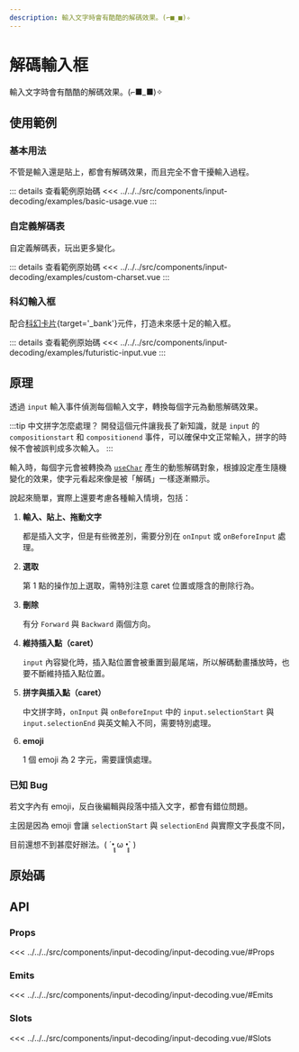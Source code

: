 ```yaml
---
description: 輸入文字時會有酷酷的解碼效果。(⌐■_■)✧
---
```


<script setup>
import SourceLinkList from '../../../src/components/source-link-list.vue'

import BasicUsage from '../../../src/components/input-decoding/examples/basic-usage.vue'
import CustomCharset from '../../../src/components/input-decoding/examples/custom-charset.vue'
import FuturisticInput from '../../../src/components/input-decoding/examples/futuristic-input.vue'
</script>

# 解碼輸入框 <Badge type="info" text="input" />

輸入文字時會有酷酷的解碼效果。(⌐■_■)✧

## 使用範例

### 基本用法

不管是輸入還是貼上，都會有解碼效果，而且完全不會干擾輸入過程。

<basic-usage/>

::: details 查看範例原始碼
<<< ../../../src/components/input-decoding/examples/basic-usage.vue
:::

### 自定義解碼表

自定義解碼表，玩出更多變化。

<custom-charset/>

::: details 查看範例原始碼
<<< ../../../src/components/input-decoding/examples/custom-charset.vue
:::

### 科幻輸入框

配合[科幻卡片](/components/card-futuristic/){target='_bank'}元件，打造未來感十足的輸入框。

<futuristic-input/>

::: details 查看範例原始碼
<<< ../../../src/components/input-decoding/examples/futuristic-input.vue
:::

## 原理

透過 `input` 輸入事件偵測每個輸入文字，轉換每個字元為動態解碼效果。

:::tip 中文拼字怎麼處理？
開發這個元件讓我長了新知識，就是 `input` 的 `compositionstart` 和 `compositionend` 事件，可以確保中文正常輸入，拼字的時候不會被誤判成多次輸入。
:::

輸入時，每個字元會被轉換為 [`useChar`](https://gitlab.com/side_project/chill-component/-/blob/main/src/components/input-decoding/use-char.ts?ref_type=heads) 產生的動態解碼對象，根據設定產生隨機變化的效果，使字元看起來像是被「解碼」一樣逐漸顯示。

說起來簡單，實際上還要考慮各種輸入情境，包括：

1. **輸入、貼上、拖動文字**

    都是插入文字，但是有些微差別，需要分別在 `onInput` 或 `onBeforeInput` 處理。

1. **選取**

    第 1 點的操作加上選取，需特別注意 caret 位置或隱含的刪除行為。

1. **刪除**

    有分 `Forward` 與 `Backward` 兩個方向。

1. **維持插入點（caret）**

    `input` 內容變化時，插入點位置會被重置到最尾端，所以解碼動畫播放時，也要不斷維持插入點位置。

1. **拼字與插入點（caret）**

    中文拼字時，`onInput` 與 `onBeforeInput` 中的 `input.selectionStart` 與 `input.selectionEnd` 與英文輸入不同，需要特別處理。

1. **emoji**

    1 個 emoji 為 2 字元，需要謹慎處理。

### 已知 Bug

若文字內有 emoji，反白後編輯與段落中插入文字，都會有錯位問題。

主因是因為 emoji 會讓 `selectionStart` 與 `selectionEnd` 與實際文字長度不同，

目前還想不到甚麼好辦法。( ´•̥̥̥ ω •̥̥̥` )

## 原始碼

<source-link-list name="input-decoding"/>

## API

### Props

<<< ../../../src/components/input-decoding/input-decoding.vue/#Props

### Emits

<<< ../../../src/components/input-decoding/input-decoding.vue/#Emits

### Slots

<<< ../../../src/components/input-decoding/input-decoding.vue/#Slots
